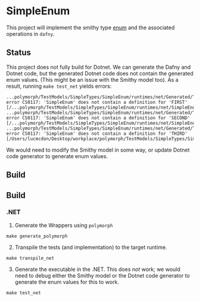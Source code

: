 # SimpleEnum

This project will implement the smithy type [enum](https://smithy.io/2.0/spec/simple-types.html#enum) and the associated operations in `dafny`.

## Status

This project does not fully build for Dotnet. We can generate the Dafny and Dotnet code, but the generated Dotnet code does not contain the generated enum values. (This might be an issue with the Smithy model too). As a result, running `make test_net` yields errors:

```
...polymorph/TestModels/SimpleTypes/SimpleEnum/runtimes/net/Generated/TypeConversion.cs(21,58): error CS0117: 'SimpleEnum' does not contain a definition for 'FIRST' [/...polymorph/TestModels/SimpleTypes/SimpleEnum/runtimes/net/SimpleEnum.csproj]
...polymorph/TestModels/SimpleTypes/SimpleEnum/runtimes/net/Generated/TypeConversion.cs(22,59): error CS0117: 'SimpleEnum' does not contain a definition for 'SECOND' [/...polymorph/TestModels/SimpleTypes/SimpleEnum/runtimes/net/SimpleEnum.csproj]
...polymorph/TestModels/SimpleTypes/SimpleEnum/runtimes/net/Generated/TypeConversion.cs(23,58): error CS0117: 'SimpleEnum' does not contain a definition for 'THIRD' [/Users/lucmcdon/Desktop/workplace/polymorph/TestModels/SimpleTypes/SimpleEnum/runtimes/net/SimpleEnum.csproj]
```

We would need to modify the Smithy model in some way, or update Dotnet code generator to generate enum values.

## Build

## Build
### .NET
1. Generate the Wrappers using `polymorph`
```
make generate_polymorph
```

2. Transpile the tests (and implementation) to the target runtime.
```
make transpile_net
```

3. Generate the executable in the .NET. This does *not* work; we would need to debug either the Smithy model or the Dotnet code generator to generate the enum values for this to work.
```
make test_net
```